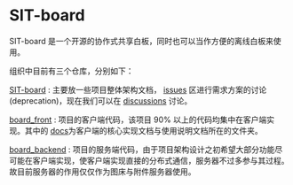 # SIT-board

SIT-board 是一个开源的协作式共享白板，同时也可以当作方便的离线白板来使用。

组织中目前有三个仓库，分别如下：

[SIT-board](https://github.com/SIT-board/SIT-board) : 主要放一些项目整体架构文档， [issues](https://github.com/SIT-board/SIT-board/issues) 区进行需求方案的讨论(deprecation)，现在我们可以在 [discussions](https://github.com/SIT-board/SIT-board/discussions) 讨论。

[board_front](https://github.com/SIT-board/board_front) : 项目的客户端代码，该项目 90% 以上的代码均集中在客户端实现。其中的 [docs](https://github.com/SIT-board/board_front/tree/master/docs)为客户端的核心实现文档与使用说明文档所在的文件夹。

[board_backend](https://github.com/SIT-board/board_backend) : 项目的服务端代码，由于项目架构设计之初希望大部分功能尽可能在客户端实现，使客户端实现直接的分布式通信，服务器不过多参与其过程。故目前服务器的作用仅仅作为图床与附件服务器使用。
